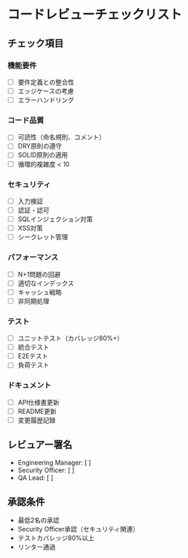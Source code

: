 # コードレビューチェックリスト

## チェック項目
### 機能要件
- [ ] 要件定義との整合性
- [ ] エッジケースの考慮
- [ ] エラーハンドリング

### コード品質
- [ ] 可読性（命名規則、コメント）
- [ ] DRY原則の遵守
- [ ] SOLID原則の適用
- [ ] 循環的複雑度 < 10

### セキュリティ
- [ ] 入力検証
- [ ] 認証・認可
- [ ] SQLインジェクション対策
- [ ] XSS対策
- [ ] シークレット管理

### パフォーマンス
- [ ] N+1問題の回避
- [ ] 適切なインデックス
- [ ] キャッシュ戦略
- [ ] 非同期処理

### テスト
- [ ] ユニットテスト（カバレッジ80%+）
- [ ] 統合テスト
- [ ] E2Eテスト
- [ ] 負荷テスト

### ドキュメント
- [ ] API仕様書更新
- [ ] README更新
- [ ] 変更履歴記録

## レビュアー署名
- Engineering Manager: [ ]
- Security Officer: [ ]
- QA Lead: [ ]

## 承認条件
- 最低2名の承認
- Security Officer承認（セキュリティ関連）
- テストカバレッジ80%以上
- リンター通過